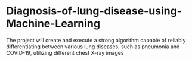# Diagnosis-of-lung-disease-using-Machine-Learning
The project will create and execute a strong algorithm capable of reliably differentiating between various lung diseases, such as pneumonia and COVID-19, utilizing different chest X-ray images
